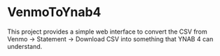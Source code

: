 # VenmoToYnab4
This project provides a simple web interface to convert the CSV from Venmo -> Statement -> Download CSV into something that YNAB 4 can understand. 
